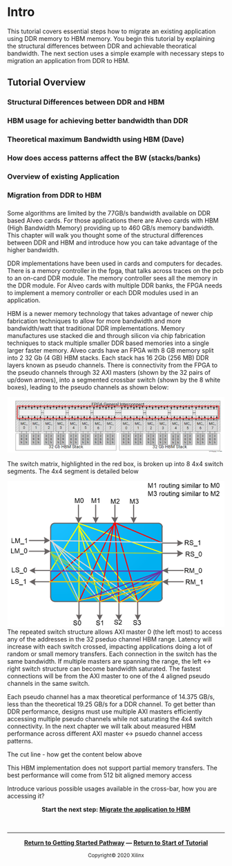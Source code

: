 # Intro
This tutorial covers essential steps how to migrate an existing application using DDR memory to HBM memory.  You begin this tutorial by explaining the structural differences between DDR and achievable theoratical bandwidth. The next section uses a simple example with necessary steps to migration an application from DDR to HBM. 

## Tutorial Overview

### Structural Differences between DDR and HBM 
### HBM usage for achieving better bandwidth than DDR 
### Theoretical maximum Bandwidth using HBM (Dave)
### How does access patterns affect the BW (stacks/banks)   
### Overview of existing Application
### Migration from DDR to HBM
### 
  

Some algorithms are limited by the 77GB/s bandwidth available on DDR based Alveo cards. For those applications there are  Alveo cards with HBM (High Bandwidth Memory) providing up to 460 GB/s memory bandwidth.  This chapter will walk you thought some of the structural differences between DDR and HBM and introduce how you can take advantage of the higher bandwidth.

DDR implementations have been used in cards and computers for decades. There is a memory controller in the fpga, that talks across traces on the pcb to an on-card DDR module. The memory controller sees all the memory in the DDR module. For Alveo cards with multiple DDR banks, the FPGA needs to implement a memory controller or each DDR modules used in an application.

HBM is a newer memory technology that takes advantage of newer chip fabrication techniques to allow for more bandwidth and more bandwidth/watt that traditional DDR implementations. Memory manufactures use stacked die and through silicon via chip fabrication techniques to stack multiple smaller DDR based memories into a single larger faster memory.  Alveo cards have an FPGA with 8 GB memory split into 2 32 Gb (4 GB) HBM stacks. Each stack has 16 2Gb (256 MB) DDR layers known as pseudo channels. There is connectivity from the FPGA to the pseudo channels through 32 AXI masters (shown by the 32 pairs of up/down arrows), into a segmented crossbar switch  (shown by the 8 white boxes), leading to the pseudo channels as shown below:


![HBM Overview](./images/HBM_Overview.png)

The switch matrix, highlighted in the red box, is broken up into 8 4x4 switch segments. The 4x4 segment is detailed below


![HBM 4x4 Switch](./images/hbm_4x4_switch.png)
The repeated switch structure allows AXI master 0 (the left most) to access any of the addresses in the 32 pseduo channel HBM range. Latency will increase with each switch crossed, impacting applications doing a lot of random or small memory transfers. Each connection in the switch has the same bandwidth. If multiple masters are spanning the range, the left ↔ right switch structure can become  bandwidth saturated. The fastest connections will be from the AXI master to one of the 4 aligned pseudo channels in the same switch. 



Each pseudo channel has a max theoretical performance of 14.375 GB/s, less than the theoretical 19.25 GB/s for a DDR channel. To get better than DDR performance, designs must use multiple AXI masters efficiently accessing multiple pseudo channels while not saturating the 4x4 switch connectivity.  In the next chapter we will talk about measured HBM performance across different AXI master ↔ psuedo channel access patterns.


The cut line - how get the content below above

This HBM implementation does not support partial memory transfers. The best performance will come from 512 bit aligned memory access











Introduce various possible usages available in the cross-bar, how you are accessing it?


<p align="center"><b>
Start the next step: <a href="./Migrate_the_Application.md"> Migrate the application to HBM</a>
</b></p>
</br>
<hr/>
<p align="center"><b><a href="/docs/vitis-getting-started/README.md">Return to Getting Started Pathway</a> — <a href="docs/README.md">Return to Start of Tutorial</a></b></p>

<p align="center"><sup>Copyright&copy; 2020 Xilinx</sup></p>




